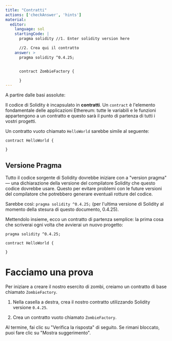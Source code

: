```yaml
---
title: "Contratti"
actions: ['checkAnswer', 'hints']
material: 
  editor:
    language: sol
    startingCode: |
      pragma solidity //1. Enter solidity version here

      //2. Crea qui il contratto
    answer: > 
      pragma solidity ^0.4.25;


      contract ZombieFactory {

      }
---
```


A partire dalle basi assolute:

Il codice di Solidity è incapsulato in **contratti**. Un `contract` è l'elemento fondamentale delle applicazioni Ethereum: tutte le variabili e le funzioni appartengono a un contratto e questo sarà il punto di partenza di tutti i vostri progetti.

Un contratto vuoto chiamato `HelloWorld` sarebbe simile al seguente:

```
contract HelloWorld {

}
```

## Versione Pragma

Tutto il codice sorgente di Solidity dovrebbe iniziare con a "version pragma" — una dichiarazione della versione del compilatore Solidity che questo codice dovrebbe usare. Questo per evitare problemi con le future versioni del compilatore che potrebbero generare eventuali rotture del codice.

Sarebbe così: `pragma solidity ^0.4.25;` (per l'ultima versione di Solidity al momento della stesura di questo documento, 0.4.25).

Mettendolo insieme, ecco un contratto di partenza semplice: la prima cosa che scriverai ogni volta che avvierai un nuovo progetto:

```
pragma solidity ^0.4.25;

contract HelloWorld {

}
```

# Facciamo una prova

Per iniziare a creare il nostro esercito di zombi, creiamo un contratto di base chiamato `ZombieFactory`.

1. Nella casella a destra, crea il nostro contratto utilizzando Solidity versione `0.4.25`.

2. Crea un contratto vuoto chiamato `ZombieFactory`.

Al termine, fai clic su "Verifica la risposta" di seguito. Se rimani bloccato, puoi fare clic su "Mostra suggerimento".
